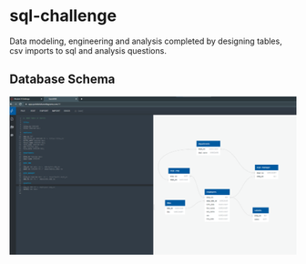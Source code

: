 # sql-challenge
Data modeling, engineering and analysis completed by designing tables, csv imports to sql and analysis questions.

## Database Schema
<img src="EmployeeSQL/schema.png" alt="Database Schema">
